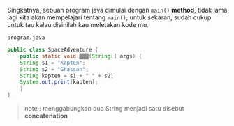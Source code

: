 Singkatnya, sebuah program java dimulai dengan `main()` **method**, tidak lama lagi kita akan mempelajari tentang `main()`; untuk sekaran, sudah cukup untuk tau kalau disinilah kau meletakan kode mu.

`program.java`

```java
public class SpaceAdventure {
    public static void ▒▒▒(String[] args) {
    String s1 = "Kapten";
    String s2 = "Ghassan";
    String kapten = s1 + " " + s2;
    System.out.print(kapten);
    }
}
```

> note : menggabungkan dua String menjadi satu disebut **concatenation**
